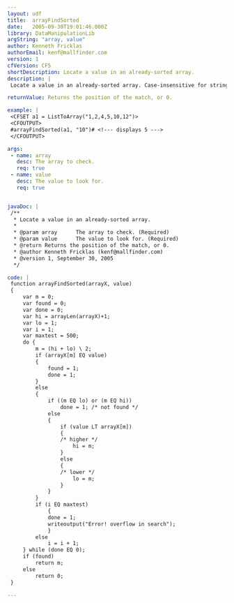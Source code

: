 ```yaml
---
layout: udf
title:  arrayFindSorted
date:   2005-09-30T19:01:46.000Z
library: DataManipulationLib
argString: "array, value"
author: Kenneth Fricklas
authorEmail: kenf@mallfinder.com
version: 1
cfVersion: CF5
shortDescription: Locate a value in an already-sorted array.
description: |
 Locate a value in an already-sorted array. Case-insensitive for strings. Code is useful since converting to a list would require finding a unique delimiter.

returnValue: Returns the position of the match, or 0.

example: |
 <CFSET a1 = ListToArray("1,2,4,5,10,12")>
 <CFOUTPUT>
 #arrayFindSorted(a1, "10")# <!--- displays 5 --->
 </CFOUTPUT>

args:
 - name: array
   desc: The array to check.
   req: true
 - name: value
   desc: The value to look for.
   req: true


javaDoc: |
 /**
  * Locate a value in an already-sorted array.
  * 
  * @param array      The array to check. (Required)
  * @param value      The value to look for. (Required)
  * @return Returns the position of the match, or 0. 
  * @author Kenneth Fricklas (kenf@mallfinder.com) 
  * @version 1, September 30, 2005 
  */

code: |
 function arrayFindSorted(arrayX, value) 
 {
     var m = 0;    
     var found = 0;
     var done = 0;
     var hi = arrayLen(arrayX)+1;
     var lo = 1;
     var i = 1;
     var maxtest = 500;
     do {
         m = (hi + lo) \ 2;
         if (arrayX[m] EQ value)
         {
             found = 1;
             done = 1;
         }
         else
         {
             if ((m EQ lo) or (m EQ hi))
                 done = 1; /* not found */
             else
             {    
                 if (value LT arrayX[m])
                 {
                 /* higher */
                     hi = m;
                 }
                 else
                 {
                 /* lower */
                     lo = m;
                 }
             }
         }
         if (i EQ maxtest)
             {
             done = 1;
             writeoutput("Error! overflow in search");
             }
         else
             i = i + 1;
     } while (done EQ 0);
     if (found)
         return m;
     else
         return 0;
 }

---
```


